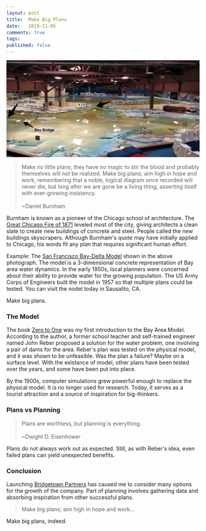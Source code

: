 ```yaml
---
layout: post
title:  Make Big Plans
date:   2019-11-05
comments: true
tags: 
published: false
---
```


<img src="/images/bay_area_plan_san_francisco.jpg" width="800" alt="Bay Area Plan San Francisco, California, USA" title="Bay Area Plan San Francisco, California, USA">

>Make no little plans; they have no magic to stir the blood and probably themselves will not be realized. Make big plans; aim high in hope and work, remembering that a noble, logical diagram once recorded will never die, but long after we are gone be a living thing, asserting itself with ever-growing insistency.
&nbsp;<br/>&nbsp;<br/>
~Daniel Burnham

Burnham is known as a pioneer of the Chicago school of architecture. The [Great Chicago Fire of 1871](https://en.wikipedia.org/wiki/Great_Chicago_Fire) leveled most of the city, giving architects a clean slate to create new buildings of concrete and steel. People called the new buildings skyscrapers. Although Burnham's quote may have initially applied to Chicago, his words fit any plan that requires significant human effort.

Example: The [San Francisco Bay-Delta Model](https://www.spn.usace.army.mil/Missions/Recreation/Bay-Model-Visitor-Center/) shown in the above photograph. The model is a 3-dimensional concrete representation of Bay area water dynamics. In the early 1950s, local planners were concerned about their ability to provide water for the growing population. The US Army Corps of Engineers built the model in 1957 so that multiple plans could be tested. You can visit the nodel today in Sausalito, CA. 

Make big plans.

<!--more-->

### The Model

The book [Zero to One](/blog/2019/10/28/zero-to-one/) was my first introduction to the Bay Area Model. According to the author, a former school teacher and self-trained engineer named John Reber proposed a solution for the water problem, one involving a pair of dams for the area. Reber's plan was tested on the physical model, and it was shown to be unfeasible. Was the plan a failure? Maybe on a surface level. With the existance of model, other plans have been tested over the years, and some have been put into place. 

By the 1900s, computer simulations grew powerful enough to replace the physical model. It is no longer used for research. Today, it serves as a tourist attraction and a source of inspiration for big-thinkers.

### Plans vs Planning

>Plans are worthless, but planning is everything.
&nbsp;<br/>&nbsp;<br/>
~Dwight D. Eisenhower

Plans do not always work out as expected. Still, as with Reber's idea, even failed plans can yield unexpected benefits. 

### Conclusion

Launching [Bridgetown Partners](http://bridgetownpartners.com) has caused me to consider many options for the growth of the company. Part of planning involves gathering data and absorbing inspiration from other successful plans.

>Make big plans; aim high in hope and work...

Make big plans, indeed.

